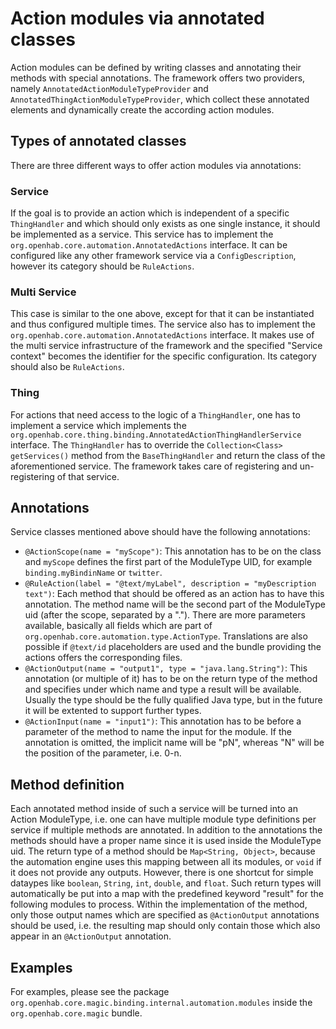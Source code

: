# Action modules via annotated classes

Action modules can be defined by writing classes and annotating their methods with special annotations.
The framework offers two providers, namely `AnnotatedActionModuleTypeProvider` and `AnnotatedThingActionModuleTypeProvider`, which collect these annotated elements and dynamically create the according action modules.

## Types of annotated classes

There are three different ways to offer action modules via annotations:

### Service

If the goal is to provide an action which is independent of a specific `ThingHandler` and which should only exists as one single instance, it should be implemented as a service.
This service has to implement the `org.openhab.core.automation.AnnotatedActions` interface.
It can be configured like any other framework service via a `ConfigDescription`, however its category should be `RuleActions`.

### Multi Service

This case is similar to the one above, except for that it can be instantiated and thus configured multiple times.
The service also has to implement the `org.openhab.core.automation.AnnotatedActions` interface.
It makes use of the multi service infrastructure of the framework and the specified "Service context" becomes the identifier for the specific configuration.
Its category should also be `RuleActions`.

### Thing

For actions that need access to the logic of a `ThingHandler`, one has to implement a service which implements the `org.openhab.core.thing.binding.AnnotatedActionThingHandlerService` interface.
The `ThingHandler` has to override the `Collection<Class> getServices()` method from the `BaseThingHandler` and return the class of the aforementioned service.
The framework takes care of registering and un-registering of that service.

## Annotations

Service classes mentioned above should have the following annotations:

- `@ActionScope(name = "myScope")`: This annotation has to be on the class and `myScope` defines the first part of the ModuleType UID, for example `binding.myBindinName` or `twitter`.
- `@RuleAction(label = "@text/myLabel", description = "myDescription text")`: Each method that should be offered as an action has to have this annotation. The method name will be the second part of the ModuleType uid (after the scope, separated by a "."). There are more parameters available, basically all fields which are part of `org.openhab.core.automation.type.ActionType`. Translations are also possible if `@text/id` placeholders are used and the bundle providing the actions offers the corresponding files.
- `@ActionOutput(name = "output1", type = "java.lang.String")`: This annotation (or multiple of it) has to be on the return type of the method and specifies under which name and type a result will be available. Usually the type should be the fully qualified Java type, but in the future it will be extented to support further types.
- `@ActionInput(name = "input1")`: This annotation has to be before a parameter of the method to name the input for the module. If the annotation is omitted, the implicit name will be "pN", whereas "N" will be the position of the parameter, i.e. 0-n.

## Method definition

Each annotated method inside of such a service will be turned into an Action ModuleType, i.e. one can have multiple module type definitions per service if multiple methods are annotated.
In addition to the annotations the methods should have a proper name since it is used inside the ModuleType uid.
The return type of a method should be `Map<String, Object>`, because the automation engine uses this mapping between all its modules, or `void` if it does not provide any outputs.
However, there is one shortcut for simple dataypes like `boolean`, `String`, `int`, `double`, and `float`. Such return types will automatically be put into a map with the predefined keyword "result" for the following modules to process.
Within the implementation of the method, only those output names which are specified as `@ActionOutput` annotations should be used, i.e. the resulting map should only contain those which also appear in an `@ActionOutput` annotation.

## Examples

For examples, please see the package `org.openhab.core.magic.binding.internal.automation.modules` inside the `org.openhab.core.magic` bundle.
